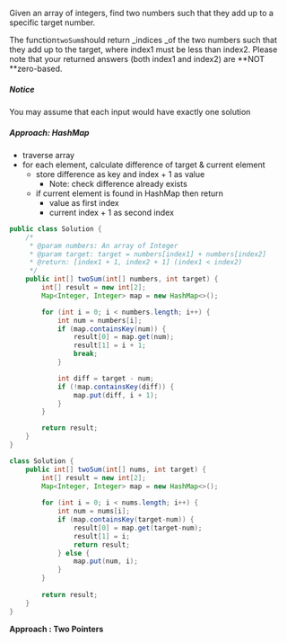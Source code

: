 Given an array of integers, find two numbers such that they add up to a specific target number.

The function`twoSum`should return \_indices \_of the two numbers such that they add up to the target, where index1 must be less than index2. Please note that your returned answers \(both index1 and index2\) are **NOT **zero-based.

##### Notice

You may assume that each input would have exactly one solution

##### Approach: HashMap

* traverse array
* for each element, calculate difference of target & current element 
  * store difference as key and index + 1 as value
    * Note: check difference already exists
  * if current element is found in HashMap then return
    * value as first index 
    * current index + 1 as second index

```java
public class Solution {
    /*
     * @param numbers: An array of Integer
     * @param target: target = numbers[index1] + numbers[index2]
     * @return: [index1 + 1, index2 + 1] (index1 < index2)
     */
    public int[] twoSum(int[] numbers, int target) {
        int[] result = new int[2];
        Map<Integer, Integer> map = new HashMap<>();

        for (int i = 0; i < numbers.length; i++) {
            int num = numbers[i];
            if (map.containsKey(num)) {
                result[0] = map.get(num);
                result[1] = i + 1;
                break;
            }

            int diff = target - num;
            if (!map.containsKey(diff)) {
                map.put(diff, i + 1);
            }
        }

        return result;
    }
}
```

```java
class Solution {
    public int[] twoSum(int[] nums, int target) {
        int[] result = new int[2];
        Map<Integer, Integer> map = new HashMap<>();
        
        for (int i = 0; i < nums.length; i++) {
            int num = nums[i];
            if (map.containsKey(target-num)) {
                result[0] = map.get(target-num);
                result[1] = i;
                return result;
            } else {
                map.put(num, i);
            }
        }
        
        return result;
    }
}
```

**Approach : Two Pointers**

